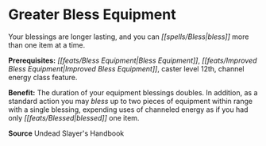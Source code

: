 ﻿---
cssclass: [feats]

---
# Greater Bless Equipment

Your blessings are longer lasting, and you can _[[spells/Bless|bless]]_ more than one item at a time.

**Prerequisites:** _[[feats/Bless Equipment|Bless Equipment]]_, _[[feats/Improved _Bless_ Equipment|Improved _Bless_ Equipment]]_, caster level 12th, channel energy class feature.

**Benefit:** The duration of your equipment blessings doubles. In addition, as a standard action you may _bless_ up to two pieces of equipment within range with a single blessing, expending uses of channeled energy as if you had only _[[feats/Blessed|blessed]]_ one item.

**Source** Undead Slayer's Handbook